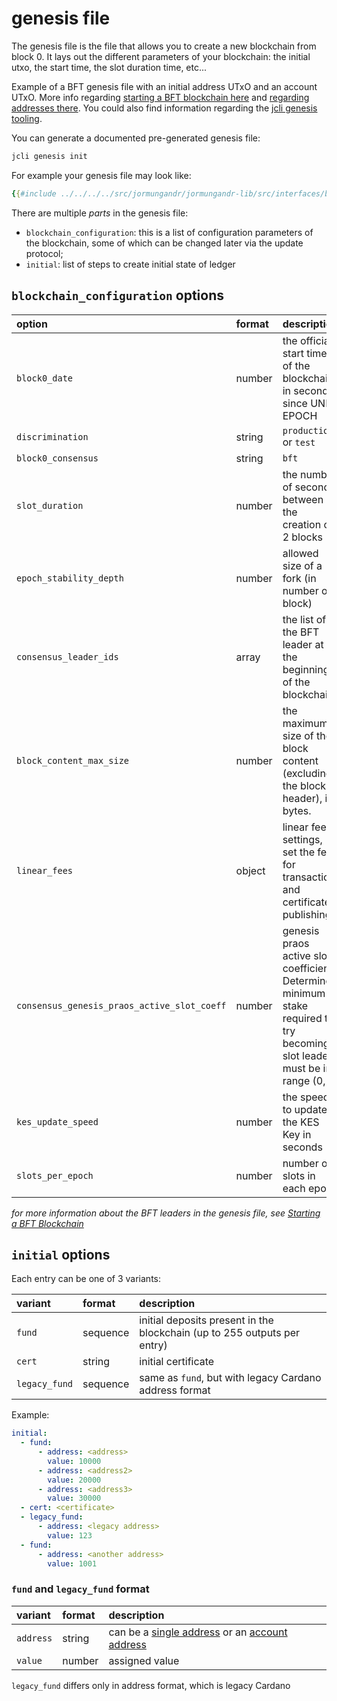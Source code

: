 # genesis file

The genesis file is the file that allows you to create a new blockchain
from block 0. It lays out the different parameters of your blockchain:
the initial utxo, the start time, the slot duration time, etc...

Example of a BFT genesis file with an initial address UTxO and an account UTxO.
More info regarding [starting a BFT blockchain here](./02_starting_bft_blockchain.md)
and [regarding addresses there](../jcli/address.md).
You could also find information regarding the [jcli genesis tooling](../jcli/genesis.md).

You can generate a documented pre-generated genesis file:

```sh
jcli genesis init
```

For example your genesis file may look like:

```yaml
{{#include ../../../../src/jormungandr/jormungandr-lib/src/interfaces/block0_configuration/BLOCKCHAIN_CONFIGURATION_DOCUMENTED_EXAMPLE.yaml}}
```

There are multiple _parts_ in the genesis file:

* `blockchain_configuration`: this is a list of configuration
  parameters of the blockchain, some of which can be changed later
  via the update protocol;
* `initial`: list of steps to create initial state of ledger

## `blockchain_configuration` options

| option                                      | format | description                                                                                                                   |
| :------------------------------------------ | :----- | :---------------------------------------------------------------------------------------------------------------------------- |
| `block0_date`                               | number | the official start time of the blockchain, in seconds since UNIX EPOCH                                                        |
| `discrimination`                            | string | `production` or `test`                                                                                                        |
| `block0_consensus`                          | string | `bft`                                                                                                                         |
| `slot_duration`                             | number | the number of seconds between the creation of 2 blocks                                                                        |
| `epoch_stability_depth`                     | number | allowed size of a fork (in number of block)                                                                                   |
| `consensus_leader_ids`                      | array  | the list of the BFT leader at the beginning of the blockchain                                                                 |
| `block_content_max_size`                    | number | the maximum size of the block content (excluding the block header), in bytes.                                                 |
| `linear_fees`                               | object | linear fee settings, set the fee for transaction and certificate publishing                                                   |
| `consensus_genesis_praos_active_slot_coeff` | number | genesis praos active slot coefficient.  Determines minimum stake required to try becoming slot leader, must be in range (0,1] |
| `kes_update_speed`                          | number | the speed to update the KES Key in seconds                                                                                    |
| `slots_per_epoch`                           | number | number of slots in each epoch                                                                                                 |

_for more information about the BFT leaders in the genesis file, see
[Starting a BFT Blockchain](./02_starting_bft_blockchain.md)_

## `initial` options

Each entry can be one of 3 variants:

| variant       | format   | description                                                              |
| :------------ | :------- | :----------------------------------------------------------------------- |
| `fund`        | sequence | initial deposits present in the blockchain (up to 255 outputs per entry) |
| `cert`        | string   | initial certificate                                                      |
| `legacy_fund` | sequence | same as `fund`, but with legacy Cardano address format                   |

Example:

```yaml
initial:
  - fund:
      - address: <address>
        value: 10000
      - address: <address2>
        value: 20000
      - address: <address3>
        value: 30000
  - cert: <certificate>
  - legacy_fund:
      - address: <legacy address>
        value: 123
  - fund:
      - address: <another address>
        value: 1001
```

### `fund` and `legacy_fund` format

| variant   | format | description                                                                                                                    |
| :-------- | :----- | :----------------------------------------------------------------------------------------------------------------------------- |
| `address` | string | can be a [single address](../jcli/address.md#address-for-utxo) or an [account address](../jcli/address.md#address-for-account) |
| `value`   | number | assigned value                                                                                                                 |

`legacy_fund` differs only in address format, which is legacy Cardano
